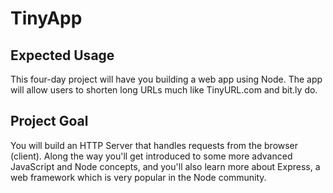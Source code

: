 # TinyApp

## Expected Usage

This four-day project will have you building a web app using Node. The app will allow users to shorten long URLs much like TinyURL.com and bit.ly do.

## Project Goal

You will build an HTTP Server that handles requests from the browser (client). Along the way you'll get introduced to some more advanced JavaScript and Node concepts, and you'll also learn more about Express, a web framework which is very popular in the Node community.